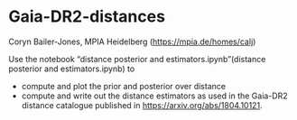 # Gaia-DR2-distances

Coryn Bailer-Jones, MPIA Heidelberg (https://mpia.de/homes/calj)

Use the notebook “distance posterior and estimators.ipynb”(distance posterior and estimators.ipynb) to 
* compute and plot the prior and posterior over distance
* compute and write out the distance estimators
as used in the Gaia-DR2 distance catalogue published in https://arxiv.org/abs/1804.10121. 
